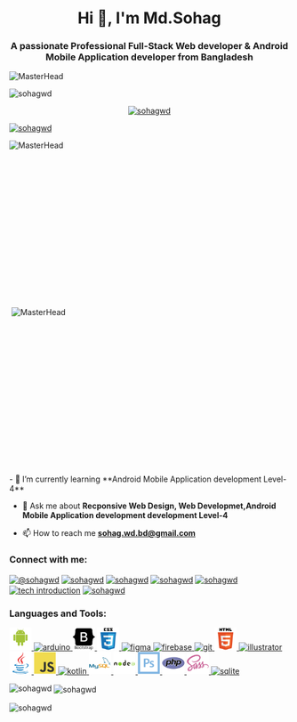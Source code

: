 <h1 align="center">Hi 👋, I'm Md.Sohag</h1>
<h3 align="center">A passionate Professional Full-Stack Web developer & Android Mobile Application developer from Bangladesh</h3>
<img src="https://1.bp.blogspot.com/-7A4WynwLsMw/XbBpCXG8fHI/AAAAAAAAMt4/uOa1bpLskYgrwGbllhSu2SDj_Mig8SXJQCLcBGAsYHQ/s1600/2000_600px.gif" alt="MasterHead" data-canonical-src="" style="max-width: 100%; display: inline-block;" data-target="animated-image.originalImage">

<p align="left"> <img src="https://komarev.com/ghpvc/?username=sohagwd&label=Profile%20views&color=0e75b6&style=flat" alt="sohagwd" /> </p>
<p align="center"> <a href="https://github.com/sohagwd?tab=repositories"><img src="https://github-profile-trophy.vercel.app/?username=sohagwd" alt="sohagwd" /></a> </p>
<p align="left"> <a href="https://twitter.com/sohagwd" target="blank"><img src="https://img.shields.io/twitter/follow/sohagwd?logo=twitter&style=for-the-badge" alt="sohagwd" /></a> </p>
<img align="left" width="600"  height="300" src="https://blogger.googleusercontent.com/img/b/R29vZ2xl/AVvXsEiNQNQfLxn5UB7-RCEWlbjVg6yr_fqRHE_ELH1qioutO7aUzC9ZpXJ9idkkrXB-NK-YmMLjWwM0uYlmO7_fU13O3tluOfcQURL2MI5ietd6uWI9y7B5N5tbDJQlPNQftR6XRtxm3mWREAgHtfg6iLkoJkwBG1vCC1fhnegsILlIXPG9ROtqFgDR3BthGl8K/s750/full-stack-development.gif" alt="MasterHead" data-canonical-src="" style="max-width: 100%; display: inline-block;" data-target="animated-image.originalImage">
<img align="right" width="500" height="300" src="https://blogger.googleusercontent.com/img/b/R29vZ2xl/AVvXsEirVSzojUNSrC97k1otmWJwe4I2Q1mrjoB36jJ8VDgER_X8kFHvJXyZ_dCvsy3zlKtpwHwp4y5wrWcaU1IOzSIv7yJrImn_kxJMf1RdU-CJxAWy8gBmpqFv9x1GcUsTo7M7dhCve-F2pjKaDw4NW-CHg_nonMGj_dyCm0zWBFFlQiycHt38p3J_1BtmP5We/s640/code.gif" alt="MasterHead" data-canonical-src="" style="max-width: 100%; display: inline-block;" data-target="animated-image.originalImage">
- 🌱 I’m currently learning **Android Mobile Application development Level-4**

- 💬 Ask me about **Recponsive Web Design, Web Developmet,Android Mobile Application development development Level-4**

- 📫 How to reach me **sohag.wd.bd@gmail.com**
<h3 align="left">Connect with me:</h3>
<p align="left">
<a href="https://twitter.com/@sohagwd" target="blank"><img align="center" src="https://raw.githubusercontent.com/rahuldkjain/github-profile-readme-generator/master/src/images/icons/Social/twitter.svg" alt="@sohagwd" height="30" width="40" /></a>
<a href="https://linkedin.com/in/sohagwd" target="blank"><img align="center" src="https://raw.githubusercontent.com/rahuldkjain/github-profile-readme-generator/master/src/images/icons/Social/linked-in-alt.svg" alt="sohagwd" height="30" width="40" /></a>
<a href="https://stackoverflow.com/users/sohagwd" target="blank"><img align="center" src="https://raw.githubusercontent.com/rahuldkjain/github-profile-readme-generator/master/src/images/icons/Social/stack-overflow.svg" alt="sohagwd" height="30" width="40" /></a>
<a href="https://fb.com/sohagwd" target="blank"><img align="center" src="https://raw.githubusercontent.com/rahuldkjain/github-profile-readme-generator/master/src/images/icons/Social/facebook.svg" alt="sohagwd" height="30" width="40" /></a>
<a href="https://instagram.com/sohagwd" target="blank"><img align="center" src="https://raw.githubusercontent.com/rahuldkjain/github-profile-readme-generator/master/src/images/icons/Social/instagram.svg" alt="sohagwd" height="30" width="40" /></a>
<a href="https://www.youtube.com/c/tech introduction" target="blank"><img align="center" src="https://raw.githubusercontent.com/rahuldkjain/github-profile-readme-generator/master/src/images/icons/Social/youtube.svg" alt="tech introduction" height="30" width="40" /></a>
<a href="https://discord.gg/sohagwd" target="blank"><img align="center" src="https://raw.githubusercontent.com/rahuldkjain/github-profile-readme-generator/master/src/images/icons/Social/discord.svg" alt="sohagwd" height="30" width="40" /></a>
</p>
<h3 align="left">Languages and Tools:</h3>
<p align="left"> <a href="https://developer.android.com" target="_blank" rel="noreferrer"> <img src="https://raw.githubusercontent.com/devicons/devicon/master/icons/android/android-original-wordmark.svg" alt="android" width="40" height="40"/> </a> <a href="https://www.arduino.cc/" target="_blank" rel="noreferrer"> <img src="https://cdn.worldvectorlogo.com/logos/arduino-1.svg" alt="arduino" width="40" height="40"/> </a> <a href="https://getbootstrap.com" target="_blank" rel="noreferrer"> <img src="https://raw.githubusercontent.com/devicons/devicon/master/icons/bootstrap/bootstrap-plain-wordmark.svg" alt="bootstrap" width="40" height="40"/> </a> <a href="https://www.w3schools.com/css/" target="_blank" rel="noreferrer"> <img src="https://raw.githubusercontent.com/devicons/devicon/master/icons/css3/css3-original-wordmark.svg" alt="css3" width="40" height="40"/> </a> <a href="https://www.figma.com/" target="_blank" rel="noreferrer"> <img src="https://www.vectorlogo.zone/logos/figma/figma-icon.svg" alt="figma" width="40" height="40"/> </a> <a href="https://firebase.google.com/" target="_blank" rel="noreferrer"> <img src="https://www.vectorlogo.zone/logos/firebase/firebase-icon.svg" alt="firebase" width="40" height="40"/> </a> <a href="https://git-scm.com/" target="_blank" rel="noreferrer"> <img src="https://www.vectorlogo.zone/logos/git-scm/git-scm-icon.svg" alt="git" width="40" height="40"/> </a> <a href="https://www.w3.org/html/" target="_blank" rel="noreferrer"> <img src="https://raw.githubusercontent.com/devicons/devicon/master/icons/html5/html5-original-wordmark.svg" alt="html5" width="40" height="40"/> </a> <a href="https://www.adobe.com/in/products/illustrator.html" target="_blank" rel="noreferrer"> <img src="https://www.vectorlogo.zone/logos/adobe_illustrator/adobe_illustrator-icon.svg" alt="illustrator" width="40" height="40"/> </a> <a href="https://www.java.com" target="_blank" rel="noreferrer"> <img src="https://raw.githubusercontent.com/devicons/devicon/master/icons/java/java-original.svg" alt="java" width="40" height="40"/> </a> <a href="https://developer.mozilla.org/en-US/docs/Web/JavaScript" target="_blank" rel="noreferrer"> <img src="https://raw.githubusercontent.com/devicons/devicon/master/icons/javascript/javascript-original.svg" alt="javascript" width="40" height="40"/> </a> <a href="https://kotlinlang.org" target="_blank" rel="noreferrer"> <img src="https://www.vectorlogo.zone/logos/kotlinlang/kotlinlang-icon.svg" alt="kotlin" width="40" height="40"/> </a> <a href="https://www.mysql.com/" target="_blank" rel="noreferrer"> <img src="https://raw.githubusercontent.com/devicons/devicon/master/icons/mysql/mysql-original-wordmark.svg" alt="mysql" width="40" height="40"/> </a> <a href="https://nodejs.org" target="_blank" rel="noreferrer"> <img src="https://raw.githubusercontent.com/devicons/devicon/master/icons/nodejs/nodejs-original-wordmark.svg" alt="nodejs" width="40" height="40"/> </a> <a href="https://www.photoshop.com/en" target="_blank" rel="noreferrer"> <img src="https://raw.githubusercontent.com/devicons/devicon/master/icons/photoshop/photoshop-line.svg" alt="photoshop" width="40" height="40"/> </a> <a href="https://www.php.net" target="_blank" rel="noreferrer"> <img src="https://raw.githubusercontent.com/devicons/devicon/master/icons/php/php-original.svg" alt="php" width="40" height="40"/> </a> <a href="https://sass-lang.com" target="_blank" rel="noreferrer"> <img src="https://raw.githubusercontent.com/devicons/devicon/master/icons/sass/sass-original.svg" alt="sass" width="40" height="40"/> </a> <a href="https://www.sqlite.org/" target="_blank" rel="noreferrer"> <img src="https://www.vectorlogo.zone/logos/sqlite/sqlite-icon.svg" alt="sqlite" width="40" height="40"/> </a> </p>

<p><img align="left" src="https://github-readme-stats.vercel.app/api/top-langs?username=sohagwd&show_icons=true&locale=en&layout=compact" alt="sohagwd" /></p>

<p>&nbsp;<img align="center" src="https://github-readme-stats.vercel.app/api?username=sohagwd&show_icons=true&locale=en" alt="sohagwd" /></p>

<p><img align="center" src="https://github-readme-streak-stats.herokuapp.com/?user=sohagwd&" alt="sohagwd" /></p>
